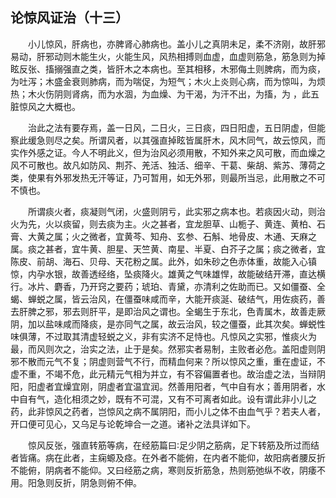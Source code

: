 ## 论惊风证治（十三）


&emsp;&emsp;小儿惊风，肝病也，亦脾肾心肺病也。盖小儿之真阴未足，柔不济刚，故肝邪易动，肝邪动则木能生火，火能生风，风热相搏则血虚，血虚则筋急，筋急则为掉眩反张、搐搦强直之类，皆肝木之本病也。至其相移，木邪侮土则脾病，而为痰，为吐泻；木盛金衰则肺病，而为喘促，为短气；木火上炎则心病，而为惊叫，为烦热；木火伤阴则肾病，而为水涸，为血燥、为干渴，为汗不出，为搐，为 ，此五脏惊风之大概也。

&emsp;&emsp;治此之法有要存焉，盖一日风，二日火，三日痰，四日阳虚，五日阴虚，但能察此缓急则尽之矣。所谓风者，以其强直掉眩皆属肝木，风木同气，故云惊风，而实作外感之证。今人不明此义，但为治风必须用散，不知外来之风可散，而血燥之风不可散也。故凡如防风、荆芥、羌活、独活、细辛、干葛、柴胡、紫苏、薄荷之类，使果有外邪发热无汗等证，乃可暂用，如无外邪，则最所当忌，此用散之不可不慎也。

&emsp;&emsp;所谓痰火者，痰凝则气闭，火盛则阴亏，此实邪之病本也。若痰因火动，则治火为先，火以痰留，则去痰为主。火之甚者，宜龙胆草、山栀子、黄连、黄柏、石膏、大黄之属；火之微者，宜黄芩、知舟、玄参、石斛、地骨皮、木通、天麻之属。痰之甚者，宜牛黄、胆星、天竺黄、南星、半夏、白芥子之属；痰之微者，宜陈皮、前胡、海石、贝母、天花粉之属。此外，如朱砂之色赤体重，故能入心镇惊，内孕水银，故善透经络，坠痰降火。雄黄之气味雄悍，故能破结开滞，直达横行。冰片、麝香，乃开窍之要药；琥珀、青黛，亦清利之佐助而已。又如僵蚕、全蝎、蝉蜕之属，皆云治风，在僵蚕味咸而辛，大能开痰涎、破结气，用佐痰药，善去肝脾之邪，邪去则肝平，是即治风之谓也。全蝎生于东北，色青属木，故善走厥阴，加以盐味咸而降痰，是亦同气之属，故云治风，较之僵蚕，此其次矣。蝉蜕性味俱薄，不过取其清虚轻蜕之义，非有实济不足恃也。凡惊风之实邪，惟痰火为最，而风则次之，治实之法，止于是矣。然邪实者易制，主败者必危。盖阳虚则阴邪不散而元气不复；阴虚则营气不行，而精血何来？所以惊风之重，重在虚证，不虚不重，不竭不危，此元精元气相为并立，有不容偏置者也。故治虚之法，当辩阴阳，阳虚者宜燥宜刚，阴虚者宜温宜润。然善用阳者，气中自有水；善用阴者，水中自有气，造化相须之妙，既有不可混，又有不可离者如此。设有谓此非小儿之药，此非惊风之药者，岂惊风之病不属阴阳，而小儿之体不由血气乎？若夫人者，开口便可见心，又乌足与论乾坤合一之道。诸补之法具详如下。

&emsp;&emsp;惊风反张，强直转筋等病，在经筋篇曰∶足少阴之筋病，足下转筋及所过而结者皆痛。病在此者，主痫螈及痉。在外者不能俯，在内者不能仰，故阳病者腰反折不能俯，阴病者不能仰。又曰经筋之病，寒则反折筋急，热则筋弛纵不收，阴痿不用。阳急则反折，阴急则俯不伸。

